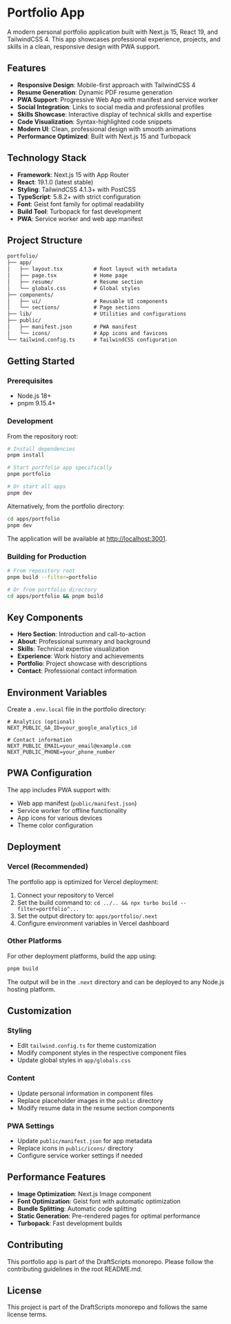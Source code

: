 # Portfolio App

A modern personal portfolio application built with Next.js 15, React 19, and TailwindCSS 4. This app showcases professional experience, projects, and skills in a clean, responsive design with PWA support.

## Features

- **Responsive Design**: Mobile-first approach with TailwindCSS 4
- **Resume Generation**: Dynamic PDF resume generation
- **PWA Support**: Progressive Web App with manifest and service worker
- **Social Integration**: Links to social media and professional profiles
- **Skills Showcase**: Interactive display of technical skills and expertise
- **Code Visualization**: Syntax-highlighted code snippets
- **Modern UI**: Clean, professional design with smooth animations
- **Performance Optimized**: Built with Next.js 15 and Turbopack

## Technology Stack

- **Framework**: Next.js 15 with App Router
- **React**: 19.1.0 (latest stable)
- **Styling**: TailwindCSS 4.1.3+ with PostCSS
- **TypeScript**: 5.8.2+ with strict configuration
- **Font**: Geist font family for optimal readability
- **Build Tool**: Turbopack for fast development
- **PWA**: Service worker and web app manifest

## Project Structure

```md
portfolio/
├── app/
│   ├── layout.tsx          # Root layout with metadata
│   ├── page.tsx            # Home page
│   ├── resume/             # Resume section
│   └── globals.css         # Global styles
├── components/
│   ├── ui/                 # Reusable UI components
│   └── sections/           # Page sections
├── lib/                    # Utilities and configurations
├── public/
│   ├── manifest.json       # PWA manifest
│   └── icons/              # App icons and favicons
└── tailwind.config.ts      # TailwindCSS configuration
```

## Getting Started

### Prerequisites

- Node.js 18+
- pnpm 9.15.4+

### Development

From the repository root:

```bash
# Install dependencies
pnpm install

# Start portfolio app specifically
pnpm portfolio

# Or start all apps
pnpm dev
```

Alternatively, from the portfolio directory:

```bash
cd apps/portfolio
pnpm dev
```

The application will be available at [http://localhost:3001](http://localhost:3001).

### Building for Production

```bash
# From repository root
pnpm build --filter=portfolio

# Or from portfolio directory
cd apps/portfolio && pnpm build
```

## Key Components

- **Hero Section**: Introduction and call-to-action
- **About**: Professional summary and background
- **Skills**: Technical expertise visualization
- **Experience**: Work history and achievements
- **Portfolio**: Project showcase with descriptions
- **Contact**: Professional contact information

## Environment Variables

Create a `.env.local` file in the portfolio directory:

```env
# Analytics (optional)
NEXT_PUBLIC_GA_ID=your_google_analytics_id

# Contact information
NEXT_PUBLIC_EMAIL=your_email@example.com
NEXT_PUBLIC_PHONE=your_phone_number
```

## PWA Configuration

The app includes PWA support with:

- Web app manifest (`public/manifest.json`)
- Service worker for offline functionality
- App icons for various devices
- Theme color configuration

## Deployment

### Vercel (Recommended)

The portfolio app is optimized for Vercel deployment:

1. Connect your repository to Vercel
2. Set the build command to: `cd ../.. && npx turbo build --filter=portfolio^...`
3. Set the output directory to: `apps/portfolio/.next`
4. Configure environment variables in Vercel dashboard

### Other Platforms

For other deployment platforms, build the app using:

```bash
pnpm build
```

The output will be in the `.next` directory and can be deployed to any Node.js hosting platform.

## Customization

### Styling

- Edit `tailwind.config.ts` for theme customization
- Modify component styles in the respective component files
- Update global styles in `app/globals.css`

### Content

- Update personal information in component files
- Replace placeholder images in the `public` directory
- Modify resume data in the resume section components

### PWA Settings

- Update `public/manifest.json` for app metadata
- Replace icons in `public/icons/` directory
- Configure service worker settings if needed

## Performance Features

- **Image Optimization**: Next.js Image component
- **Font Optimization**: Geist font with automatic optimization
- **Bundle Splitting**: Automatic code splitting
- **Static Generation**: Pre-rendered pages for optimal performance
- **Turbopack**: Fast development builds

## Contributing

This portfolio app is part of the DraftScripts monorepo. Please follow the contributing guidelines in the root README.md.

## License

This project is part of the DraftScripts monorepo and follows the same license terms.
